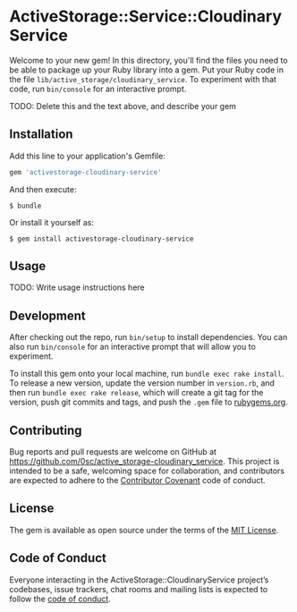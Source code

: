 # ActiveStorage::Service::CloudinaryService

Welcome to your new gem! In this directory, you'll find the files you need to be able to package up your Ruby library into a gem. Put your Ruby code in the file `lib/active_storage/cloudinary_service`. To experiment with that code, run `bin/console` for an interactive prompt.

TODO: Delete this and the text above, and describe your gem

## Installation

Add this line to your application's Gemfile:

```ruby
gem 'activestorage-cloudinary-service'
```

And then execute:

    $ bundle

Or install it yourself as:

    $ gem install activestorage-cloudinary-service

## Usage

TODO: Write usage instructions here

## Development

After checking out the repo, run `bin/setup` to install dependencies. You can also run `bin/console` for an interactive prompt that will allow you to experiment.

To install this gem onto your local machine, run `bundle exec rake install`. To release a new version, update the version number in `version.rb`, and then run `bundle exec rake release`, which will create a git tag for the version, push git commits and tags, and push the `.gem` file to [rubygems.org](https://rubygems.org).

## Contributing

Bug reports and pull requests are welcome on GitHub at https://github.com/0sc/active_storage-cloudinary_service. This project is intended to be a safe, welcoming space for collaboration, and contributors are expected to adhere to the [Contributor Covenant](http://contributor-covenant.org) code of conduct.

## License

The gem is available as open source under the terms of the [MIT License](https://opensource.org/licenses/MIT).

## Code of Conduct

Everyone interacting in the ActiveStorage::CloudinaryService project’s codebases, issue trackers, chat rooms and mailing lists is expected to follow the [code of conduct](https://github.com/0sc/activestorage-cloudinary-service/blob/master/CODE_OF_CONDUCT.md).

